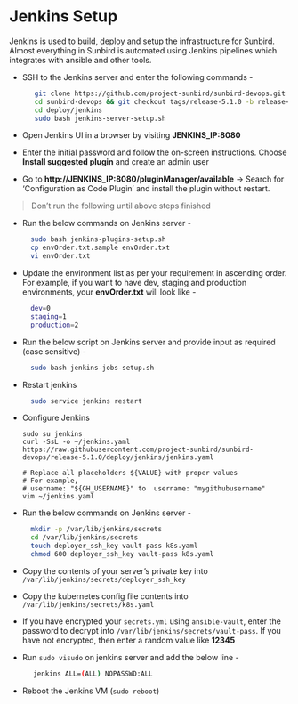 # Jenkins Setup

Jenkins is used to build, deploy and setup the infrastructure for Sunbird. Almost everything in Sunbird is automated using Jenkins pipelines which integrates with ansible and other tools.

*   SSH to the Jenkins server and enter the following commands -

    ```bash
       git clone https://github.com/project-sunbird/sunbird-devops.git
       cd sunbird-devops && git checkout tags/release-5.1.0 -b release-5.1.0
       cd deploy/jenkins
       sudo bash jenkins-server-setup.sh
    ```
* Open Jenkins UI in a browser by visiting **JENKINS\_IP:8080**
* Enter the initial password and follow the on-screen instructions. Choose **Install suggested plugin** and create an admin user
* Go to **http://JENKINS\_IP:8080/pluginManager/available** -> Search for ‘Configuration as Code Plugin’ and install the plugin without restart.

> Don’t run the following until above steps finished

*   Run the below commands on Jenkins server -

    ```bash
      sudo bash jenkins-plugins-setup.sh
      cp envOrder.txt.sample envOrder.txt
      vi envOrder.txt
    ```
*   Update the environment list as per your requirement in ascending order. For example, if you want to have dev, staging and production environments, your **envOrder.txt** will look like -

    ```bash
      dev=0
      staging=1
      production=2
    ```
*   Run the below script on Jenkins server and provide input as required (case sensitive) -

    ```bash
      sudo bash jenkins-jobs-setup.sh
    ```
*   Restart jenkins

    ```bash
      sudo service jenkins restart
    ```
*   Configure Jenkins

    ```
    sudo su jenkins
    curl -SsL -o ~/jenkins.yaml https://raw.githubusercontent.com/project-sunbird/sunbird-devops/release-5.1.0/deploy/jenkins/jenkins.yaml
      
    # Replace all placeholders ${VALUE} with proper values
    # For example, 
    # username: "${GH_USERNAME}" to  username: "mygithubusername"
    vim ~/jenkins.yaml
    ```
*   Run the below commands on Jenkins server -

    ```bash
      mkdir -p /var/lib/jenkins/secrets
      cd /var/lib/jenkins/secrets
      touch deployer_ssh_key vault-pass k8s.yaml
      chmod 600 deployer_ssh_key vault-pass k8s.yaml
    ```
* Copy the contents of your server’s private key into `/var/lib/jenkins/secrets/deployer_ssh_key`
* Copy the kubernetes config file contents into `/var/lib/jenkins/secrets/k8s.yaml`
* If you have encrypted your `secrets.yml` using `ansible-vault`, enter the password to decrypt into `/var/lib/jenkins/secrets/vault-pass`. If you have not encrypted, then enter a random value like **12345**
* Run `sudo visudo` on jenkins server and add the below line -

```bash
      jenkins ALL=(ALL) NOPASSWD:ALL
```

* Reboot the Jenkins VM (`sudo reboot`)
